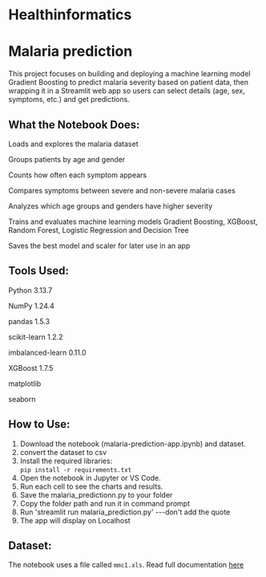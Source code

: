# Healthinformatics

# Malaria prediction

This project focuses on building and deploying a machine learning model Gradient Boosting to predict malaria severity 
based on patient data, then wrapping it in a Streamlit web app so users can select details (age, sex, symptoms, etc.) 
and get predictions.

## What the Notebook Does:

Loads and explores the malaria dataset

Groups patients by age and gender

Counts how often each symptom appears

Compares symptoms between severe and non-severe malaria cases

Analyzes which age groups and genders have higher severity

Trains and evaluates machine learning models Gradient Boosting, XGBoost, Random Forest, Logistic Regression and Decision Tree

Saves the best model and scaler for later use in an app

## Tools Used:
Python 3.13.7

NumPy 1.24.4

pandas 1.5.3

scikit-learn 1.2.2

imbalanced-learn  0.11.0

XGBoost 1.7.5

matplotlib

seaborn

## How to Use:

1. Download the notebook (malaria-prediction-app.ipynb) and dataset.
2. convert the dataset to csv
3. Install the required libraries:  
   `pip install -r requirements.txt`
4. Open the notebook in Jupyter or VS Code.
5. Run each cell to see the charts and results.
6. Save the malaria_predictionn.py to your folder
7. Copy the folder path and run it in command prompt
8. Run 'streamlit run malaria_prediction.py' ---don't add the quote
9. The app will display on Localhost


## Dataset:

The notebook uses a file called `mmc1.xls`. 
Read full documentation [here](https://medium.com/@zehidata/malaria-prediction-1f3df5b6e447) 

